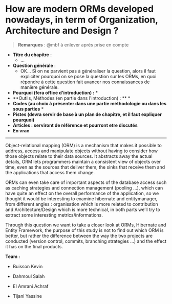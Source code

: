 # **How are modern ORMs developed nowadays, in term of Organization, Architecture and Design ?**
> **Remarques** : @mbf à enlever après prise en compte

* **Titre du chapitre** :
   * ...
* **Question générale** :
   * OK... Si on ne parvient pas à généraliser la question, alors il faut expliciter pourquoi on se pose la question sur les ORMs, en quoi répondre à cette question fait avancer nos connaissances de manière générale.
* **Pourquoi \(fera office d'introduction\) :**
   * 
* **Outils, Méthodes \(en partie dans l'introduction\) : **
  * 
* **Codes \(au choix à présenter dans une partie méthodologie ou dans les sous parties**
  *   
* **Pistes \(devra servir de base à un plan de chapitre, et il faut expliquer pourquoi\)**
* **Articles : serviront de référence et pourront etre discutés**
* **En vrac**

--------

Object-relational mapping \(ORM\) is a mechanism that makes it possible to address, access and manipulate objects without having to consider how those objects relate to their data sources. It abstracts away the actual details, ORM lets programmers maintain a consistent view of objects over time, even as the sources that deliver them, the sinks that receive them and the applications that access them change.

ORMs can even take care of important aspects of the database access such as caching strategies and connection management \(pooling …\), which can have quite an effect on the overall performance of the application, so we thought it would be interesting to examine hibernate and entitymanager, from different angles : organisation which is more related to contribution and Architecture/Design which is more technical, in both parts we’ll try to extract some interesting metrics/informations.

Through this question we want to take a closer look at ORMs, Hibernate and Entity Framework, the purpose of this study is not to find out which ORM is better, but rather the difference between the way the two projects are conducted \(version control, commits, branching strategies …\) and the effect it has on the final products.

**Team :**

* Buisson Kevin

* Dahmoul Salah

* El Amrani Achraf

* Tijani Yassine





